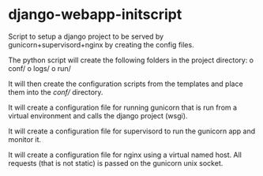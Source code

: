 # django-webapp-initscript
Script to setup a django project to be served by gunicorn+supervisord+nginx by creating the config files.

The python script will create the following folders in the project directory:
    o conf/
    o logs/
    o run/
    
It will then create the configuration scripts from the templates and place them into the _conf/_ directory.

It will create a configuration file for running gunicorn that is run from a virtual environment and calls the django project (wsgi).

It will create a configuration file for supervisord to run the gunicorn app and monitor it.

It will create a configuration file for nginx using a virtual named host.  All requests (that is not static) is passed on the gunicorn unix socket.


